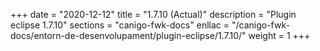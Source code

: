 +++
date        = "2020-12-12"
title       = "1.7.10 (Actual)"
description = "Plugin eclipse 1.7.10"
sections    = "canigo-fwk-docs"
enllac		= "/canigo-fwk-docs/entorn-de-desenvolupament/plugin-eclipse/1.7.10/"
weight		= 1
+++
